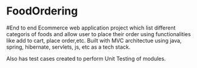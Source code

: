 # FoodOrdering

#End to end Ecommerce web application project which list different categoris of foods and allow user to place their order using functionalities like 
add to cart, place order,etc.
Built with MVC architectue using java, spring, hibernate, servlets, js, etc as a tech stack.

Also has test cases created to perform Unit Testing of modules. 
